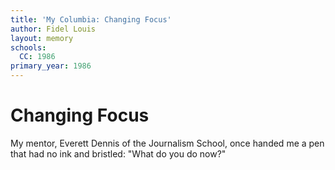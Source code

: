 ```yaml
---
title: 'My Columbia: Changing Focus'
author: Fidel Louis
layout: memory
schools:
  CC: 1986
primary_year: 1986
---
```

# Changing Focus

My mentor, Everett Dennis of the Journalism School, once handed me a pen that had no ink and bristled: "What do you do now?"
